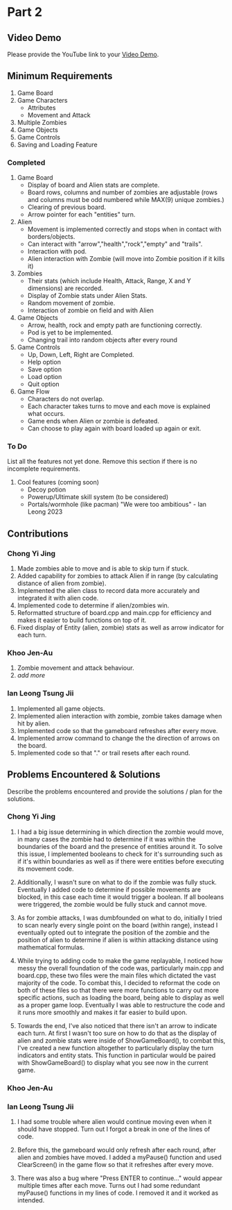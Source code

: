 # Part 2

## Video Demo

Please provide the YouTube link to your [Video Demo](https://youtu.be/q33nvp2EJR8).

## Minimum Requirements
1. Game Board
2. Game Characters
    - Attributes
    - Movement and Attack
3. Multiple Zombies
4. Game Objects
5. Game Controls
6. Saving and Loading Feature
### Completed
1. Game Board
    - Display of board and Alien stats are complete.
    - Board rows, columns and number of zombies are adjustable (rows and columns must be odd numbered while MAX(9) unique zombies.)
    - Clearing of previous board.
    - Arrow pointer for each "entities" turn.
2. Alien
    - Movement is implemented correctly and stops when in contact with borders/objects.
    - Can interact with "arrow","health","rock","empty" and "trails".
    - Interaction with pod.
    - Alien interaction with Zombie (will move into Zombie position if it kills it)
3. Zombies
    - Their stats (which include Health, Attack, Range, X and Y dimensions) are recorded.
    - Display of Zombie stats under Alien Stats.
    - Random movement of zombie.
    - Interaction of zombie on field and with Alien
4. Game Objects
    - Arrow, health, rock and empty path are functioning correctly.
    - Pod is yet to be implemented.
    - Changing trail into random objects after every round
5. Game Controls
    - Up, Down, Left, Right are Completed.
    - Help option
    - Save option
    - Load option
    - Quit option
6. Game Flow
    - Characters do not overlap.
    - Each character takes turns to move and each move is explained what occurs.
    - Game ends when Alien or zombie is defeated.
    - Can choose to play again with board loaded up again or exit.
### To Do

List all the features not yet done. Remove this section if there is no incomplete requirements.

1. Cool features (coming soon)
    - Decoy potion
    - Powerup/Ultimate skill system (to be considered)
    - Portals/wormhole (like pacman)
"We were too ambitious" - Ian Leong 2023

## Contributions

### Chong Yi Jing

1. Made zombies able to move and is able to skip turn if stuck.
2. Added capability for zombies to attack Alien if in range (by calculating distance of alien from zombie).
3. Implemented the alien class to record data more accurately and integrated it with alien code.
4. Implemented code to determine if alien/zombies win.
5. Reformatted structure of board.cpp and main.cpp for efficiency and makes it easier to build functions on top of it.
6. Fixed display of Entity (alien, zombie) stats as well as arrow indicator for each turn.

### Khoo Jen-Au

1. Zombie movement and attack behaviour.
2. *add more*

### Ian Leong Tsung Jii

1. Implemented all game objects.
2. Implemented alien interaction with zombie, zombie takes damage when hit by alien.
3. Implemented code so that the gameboard refreshes after every move.
4. Implemented arrow command to change the the direction of arrows on the board. 
5. Implemented code so that "." or trail resets after each round.

## Problems Encountered & Solutions

Describe the problems encountered and provide the solutions / plan for the solutions.
### Chong Yi Jing

1. I had a big issue determining in which direction the zombie would move, in many cases the zombie had to determine if it was within the boundaries of the board and the presence of entities around it. To solve this issue, I implemented booleans to check for it's surrounding such as if it's within boundaries as well as if there were entities before executing its movement code.

2. Additionally, I wasn't sure on what to do if the zombie was fully stuck. Eventually I added code to determine if possible movements are blocked, in this case each time it would trigger a boolean. If all booleans were triggered, the zombie would be fully stuck and cannot move.

3. As for zombie attacks, I was dumbfounded on what to do, initially I tried to scan nearly every single point on the board (within range), instead I eventually opted out to integrate the position of the zombie and the position of alien to determine if alien is within attacking distance using mathematical formulas.

4. While trying to adding code to make the game replayable, I noticed how messy the overall foundation of the code was, particularly main.cpp and board.cpp, these two files were the main files which dictated the vast majority of the code. To combat this, I decided to reformat the code on both of these files so that there were more functions to carry out more specific actions, such as loading the board, being able to display as well as a proper game loop. Eventually I was able to restructure the code and it runs more smoothly and makes it far easier to build upon.

5. Towards the end, I've also noticed that there isn't an arrow to indicate each turn. At first I wasn't too sure on  how to do that as the display of alien and zombie stats were inside of ShowGameBoard(), to combat this, I've created a new function altogether to particularly display the turn indicators and entity stats. This function in particular would be paired with ShowGameBoard() to display what you see now in the current game.

### Khoo Jen-Au 


### Ian Leong Tsung Jii

1. I had some trouble where alien would continue moving even when it should have stopped. Turn out I forgot a break in one of the lines of code.

2. Before this, the gameboard would only refresh after each round, after alien and zombies have moved. I added a myPause() function and used ClearScreen() in the game flow so that it refreshes
after every move.

3. There was also a bug where "Press ENTER to continue..." would appear multiple times after each move. Turns out I had some redundant myPause() functions in my lines of code. I removed it and it worked as intended.